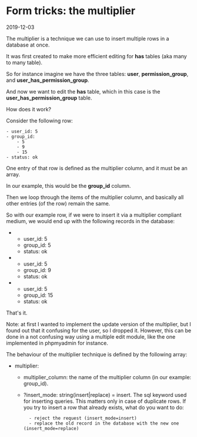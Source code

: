 Form tricks: the multiplier 
=============
2019-12-03



The multiplier is a technique we can use to insert multiple rows in a database at once.

It was first created to make more efficient editing for **has** tables (aka many to many table).

So for instance imagine we have the three tables: **user**, **permission_group**, and **user_has_permission_group**.

And now we want to edit the **has** table, which in this case is the **user_has_permission_group** table.




How does it work?

Consider the following row:

```text
- user_id: 5
- group_id: 
    - 5
    - 9
    - 15
- status: ok

```

One entry of that row is defined as the multiplier column, and it must be an array.

In our example, this would be the **group_id** column.

Then we loop through the items of the multiplier column, and basically all other entries (of the row) remain the same.

So with our example row, if we were to insert it via a multiplier compliant medium, we would end up with the following records in the database:

-
    - user_id: 5
    - group_id: 5
    - status: ok
-
    - user_id: 5
    - group_id: 9
    - status: ok
-
    - user_id: 5
    - group_id: 15
    - status: ok
 


That's it.


Note: at first I wanted to implement the update version of the multiplier, but I found out that it confusing for the user, so I dropped it.
However, this can be done in a not confusing way using a multiple edit module, like the one implemented in phpmyadmin for instance.
 




The behaviour of the multiplier technique is defined by the following array:

- multiplier:
    - multiplier_column: the name of the multiplier column (in our example: group_id).
    - ?insert_mode: string(insert|replace) = insert. 
            The sql keyword used for inserting queries. This matters only in case of duplicate rows.
            If you try to insert a row that already exists, what do you want to do:
            
            - reject the request (insert_mode=insert)
            - replace the old record in the database with the new one (insert_mode=replace)
   
    
    